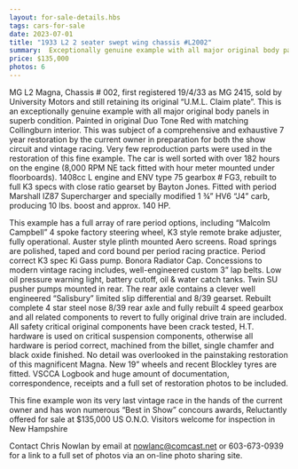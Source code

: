 ```yaml
---
layout: for-sale-details.hbs
tags: cars-for-sale
date: 2023-07-01
title: "1933 L2 2 seater swept wing chassis #L2002"
summary:  Exceptionally genuine example with all major original body panels in superb condition. Painted in original Duo Tone Red with matching Collingburn interior. Subject of a comprehensive and exhaustive 7 year restoration by the current owner in preparation for both the show circuit and vintage racing.
price: $135,000
photos: 6
---
```

MG L2 Magna, Chassis # 002, first registered 19/4/33 as MG 2415, sold by University Motors and still retaining its original “U.M.L. Claim plate”. This is an exceptionally genuine example with all major original body panels in superb condition. Painted in original Duo Tone Red with matching Collingburn interior. This was subject of a comprehensive and exhaustive 7 year restoration by the current owner in preparation for both the show circuit and vintage racing.  Very few reproduction parts were used in the restoration of this fine example. The car is well sorted with over 182 hours on the engine (8,000 RPM NE tack fitted with hour meter mounted under floorboards).  1408cc L engine and ENV type 75 gearbox # FG3, rebuilt to full K3 specs with close ratio gearset by Bayton Jones.  Fitted with period Marshall IZ87 Supercharger and specially modified 1 ¾” HV6 “J4” carb, producing 10 lbs. boost and approx. 140 HP. 
 
This example has a full array of rare period options, including “Malcolm Campbell” 4 spoke factory steering wheel, K3 style remote brake adjuster, fully operational. Auster style plinth mounted Aero screens.  Road springs are polished, taped and cord bound per period racing practice. Period correct K3 spec Ki Gass pump.  Bonora Radiator Cap. Concessions to modern vintage racing includes, well-engineered custom 3” lap belts. Low oil pressure warning light, battery cutoff, oil & water catch tanks. Twin SU pusher pumps mounted in rear.   The rear axle contains a clever well engineered “Salisbury” limited slip differential and 8/39 gearset. Rebuilt complete 4 star steel nose 8/39 rear axle and fully rebuilt 4 speed gearbox and all related components to revert to fully original drive train are included.  All safety critical original components have been crack tested, H.T. hardware is used on critical suspension components, otherwise all hardware is period correct, machined from the billet, single chamfer and black oxide finished. No detail was overlooked in the painstaking restoration of this magnificent Magna.  New 19” wheels and recent Blockley tyres are fitted.  VSCCA Logbook and huge amount of documentation, correspondence, receipts and a full set of restoration photos to be included.
 
This fine example won its very last vintage race in the hands of the current owner and has won numerous “Best in Show” concours awards,   Reluctantly offered for sale at $135,000 US O.N.O. Visitors welcome for inspection in New Hampshire
 
Contact Chris Nowlan by email at [nowlanc@comcast.net](mailto:nowlanc@comcast.net) or 603-673-0939 for a link to a full set of photos via an on-line photo sharing site. 


